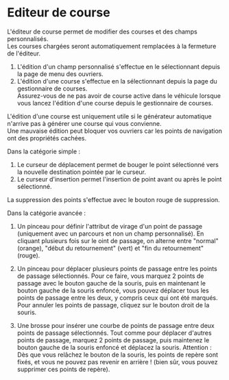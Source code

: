 # Editeur de course
  
L'éditeur de course permet de modifier des courses et des champs personnalisés.  
Les courses chargées seront automatiquement remplacées à la fermeture de l'éditeur.  
  
1) L'édition d'un champ personnalisé s'effectue en le sélectionnant depuis la page de menu des ouvriers.  
2) L'édition d'une course s'effectue en la sélectionnant depuis la page du gestionnaire de courses.   
   Assurez-vous de ne pas avoir de course active dans le véhicule lorsque vous lancez l'édition d'une course depuis le gestionnaire de courses.  
  
L'édition d'une course est uniquement utile si le générateur automatique n'arrive pas à générer une course qui vous convienne.  
Une mauvaise édition peut bloquer vos ouvriers car les points de navigation ont des propriétés cachées.  


  
Dans la catégorie simple :  
1) Le curseur de déplacement permet de bouger le point sélectionné vers la nouvelle destination pointée par le curseur.  
2) Le curseur d'insertion permet l'insertion de point avant ou après le point sélectionné.  
  
La suppression des points s'effectue avec le bouton rouge de suppression.  


  
Dans la catégorie avancée :  
1) Un pinceau pour définir l'attribut de virage d'un point de passage (uniquement avec un parcours et non un champ personnalisé). En cliquant plusieurs fois sur le oint de passage, on alterne entre "normal" (orange), "début du retournement" (vert) et "fin du retournement" (rouge).  
  
2) Un pinceau pour déplacer plusieurs points de passage entre les points de passage sélectionnés. Pour ce faire, vous marquez 2 points de passage avec le bouton gauche de la souris, puis en maintenant le bouton gauche de la souris enfoncé, vous pouvez déplacer tous les points de passage entre les deux, y compris ceux qui ont été marqués. Pour annuler les points de passage, cliquez sur le bouton droit de la souris.  
  
3) Une brosse pour insérer une courbe de points de passage entre deux points de passage sélectionnés. Tout comme pour déplacer d'autres points de passage, marquez 2 points de passage, puis maintenez le bouton gauche de la souris enfoncé et déplacez la souris. Attention : Dès que vous relâchez le bouton de la souris, les points de repère sont fixés, et vous ne pouvez pas revenir en arrière ! (bien sûr, vous pouvez supprimer ces points de repère).  


